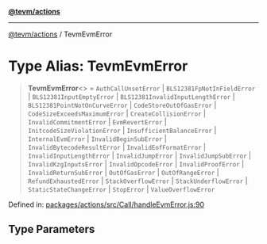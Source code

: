 [**@tevm/actions**](../README.md)

***

[@tevm/actions](../globals.md) / TevmEvmError

# Type Alias: TevmEvmError

> **TevmEvmError**\<\> = `AuthCallUnsetError` \| `BLS12381FpNotInFieldError` \| `BLS12381InputEmptyError` \| `BLS12381InvalidInputLengthError` \| `BLS12381PointNotOnCurveError` \| `CodeStoreOutOfGasError` \| `CodeSizeExceedsMaximumError` \| `CreateCollisionError` \| `InvalidCommitmentError` \| `EvmRevertError` \| `InitcodeSizeViolationError` \| `InsufficientBalanceError` \| `InternalEvmError` \| `InvalidBeginSubError` \| `InvalidBytecodeResultError` \| `InvalidEofFormatError` \| `InvalidInputLengthError` \| `InvalidJumpError` \| `InvalidJumpSubError` \| `InvalidKzgInputsError` \| `InvalidOpcodeError` \| `InvalidProofError` \| `InvalidReturnSubError` \| `OutOfGasError` \| `OutOfRangeError` \| `RefundExhaustedError` \| `StackOverflowError` \| `StackUnderflowError` \| `StaticStateChangeError` \| `StopError` \| `ValueOverflowError`

Defined in: [packages/actions/src/Call/handleEvmError.js:90](https://github.com/evmts/tevm-monorepo/blob/main/packages/actions/src/Call/handleEvmError.js#L90)

## Type Parameters
